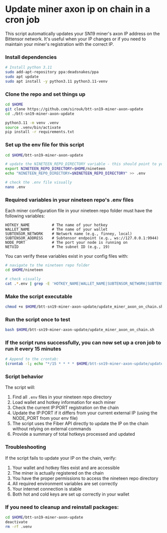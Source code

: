 # Update miner axon ip on chain in a cron job

This script automatically updates your SN19 miner's axon IP address on the Bittensor network. It's useful when your IP changes or if you need to maintain your miner's registration with the correct IP.

### Install dependencies
```bash
# Install python 3.11
sudo add-apt-repository ppa:deadsnakes/ppa
sudo apt update
sudo apt install -y python3.11 python3.11-venv
```


### Clone the repo and set things up
```bash
cd $HOME
git clone https://github.com/sirouk/btt-sn19-miner-axon-update
cd ./btt-sn19-miner-axon-update

python3.11 -m venv .venv
source .venv/bin/activate
pip install -r requirements.txt
```


### Set up the env file for this script
```bash
cd $HOME/btt-sn19-miner-axon-update

# update the NINETEEN_REPO_DIRECTORY variable - this should point to your nineteen repository location
export NINETEEN_REPO_DIRECTORY=$HOME/nineteen
echo "NINETEEN_REPO_DIRECTORY=$NINETEEN_REPO_DIRECTORY" >> .env

# check the .env file visually
nano .env
```


### Required variables in your nineteen repo's .env files
Each miner configuration file in your nineteen repo folder must have the following variables:

```
HOTKEY_NAME          # The name of your hotkey
WALLET_NAME          # The name of your wallet 
SUBTENSOR_NETWORK    # Network name (e.g., finney, local)
SUBTENSOR_ADDRESS    # Subtensor endpoint (e.g., ws://127.0.0.1:9944)
NODE_PORT            # The port your node is running on
NETUID               # The subnet ID (e.g., 19)
```

You can verify these variables exist in your config files with:

```bash
# navigate to the nineteen repo folder
cd $HOME/nineteen

# check visually 
cat .*.env | grep -E 'HOTKEY_NAME|WALLET_NAME|SUBTENSOR_NETWORK|SUBTENSOR_ADDRESS|NODE_PORT|NETUID'
```


### Make the script executable
```bash
chmod +x $HOME/btt-sn19-miner-axon-update/update_miner_axon_on_chain.sh
```


### Run the script once to test
```bash
bash $HOME/btt-sn19-miner-axon-update/update_miner_axon_on_chain.sh
```

### If the script runs successfully, you can now set up a cron job to run it every 15 minutes
```bash
# Append to the crontab:
(crontab -l; echo "*/15 * * * * $HOME/btt-sn19-miner-axon-update/update_miner_axon_on_chain.sh") | crontab -
```


### Script behavior
The script will:
1. Find all `.env` files in your nineteen repo directory
2. Load wallet and hotkey information for each miner
3. Check the current IP:PORT registration on the chain
4. Update the IP:PORT if it differs from your current external IP (using the NODE_PORT from your env file)
5. The script uses the Fiber API directly to update the IP on the chain without relying on external commands
6. Provide a summary of total hotkeys processed and updated


### Troubleshooting
If the script fails to update your IP on the chain, verify:
1. Your wallet and hotkey files exist and are accessible
2. The miner is actually registered on the chain
3. You have the proper permissions to access the nineteen repo directory
4. All required environment variables are set correctly
5. Your internet connection is stable
6. Both hot and cold keys are set up correctly in your wallet


### If you need to cleanup and reinstall packages:
```bash
cd $HOME/btt-sn19-miner-axon-update
deactivate
rm -rf .venv
```